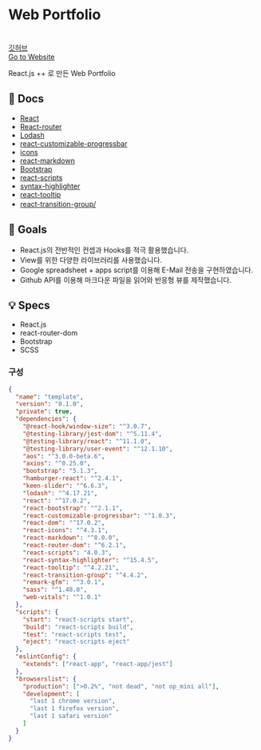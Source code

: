 # Web Portfolio

ㅤ  
[깃허브](https://github.com/Cottonwood-moa/Portfolio)  
[Go to Website](https://movie-app-cottonwood.netlify.app/)

React.js ++ 로 만든 Web Portfolio
ㅤ

## 📖 Docs

- [React](https://reactjs.org/docs/getting-started.html)
- [React-router](https://v5.reactrouter.com/web/guides/quick-start)
- [Lodash](https://lodash.com/)
- [react-customizable-progressbar](https://github.com/martyan/react-customizable-progressbar)
- [icons](https://react-icons.github.io/react-icons/)
- [react-markdown](https://github.com/remarkjs/react-markdown)
- [Bootstrap](https://getbootstrap.com/docs/5.0/getting-started/introduction/)
- [react-scripts](https://www.npmjs.com/package/react-scripts)
- [syntax-highlighter](https://github.com/react-syntax-highlighter/react-syntax-highlighter)
- [react-tooltip](https://www.npmjs.com/package/react-tooltip)
- [react-transition-group/](https://reactcommunity.org/react-transition-group/)
  ㅤ

## 🎯 Goals

- React.js의 전반적인 컨셉과 Hooks를 적극 활용했습니다.
- View를 위한 다양한 라이브러리를 사용했습니다.
- Google spreadsheet + apps script를 이용해 E-Mail 전송을 구현하였습니다.
- Github API를 이용해 마크다운 파일을 읽어와 반응형 뷰를 제작했습니다.

## 💡 Specs

- React.js
- react-router-dom
- Bootstrap
- SCSS

### 구성

```json
{
  "name": "template",
  "version": "0.1.0",
  "private": true,
  "dependencies": {
    "@react-hook/window-size": "^3.0.7",
    "@testing-library/jest-dom": "^5.11.4",
    "@testing-library/react": "^11.1.0",
    "@testing-library/user-event": "^12.1.10",
    "aos": "^3.0.0-beta.6",
    "axios": "^0.25.0",
    "bootstrap": "5.1.3",
    "hamburger-react": "^2.4.1",
    "keen-slider": "^6.6.3",
    "lodash": "^4.17.21",
    "react": "^17.0.2",
    "react-bootstrap": "^2.1.1",
    "react-customizable-progressbar": "^1.0.3",
    "react-dom": "^17.0.2",
    "react-icons": "^4.3.1",
    "react-markdown": "^8.0.0",
    "react-router-dom": "^6.2.1",
    "react-scripts": "4.0.3",
    "react-syntax-highlighter": "^15.4.5",
    "react-tooltip": "^4.2.21",
    "react-transition-group": "^4.4.2",
    "remark-gfm": "^3.0.1",
    "sass": "^1.48.0",
    "web-vitals": "^1.0.1"
  },
  "scripts": {
    "start": "react-scripts start",
    "build": "react-scripts build",
    "test": "react-scripts test",
    "eject": "react-scripts eject"
  },
  "eslintConfig": {
    "extends": ["react-app", "react-app/jest"]
  },
  "browserslist": {
    "production": [">0.2%", "not dead", "not op_mini all"],
    "development": [
      "last 1 chrome version",
      "last 1 firefox version",
      "last 1 safari version"
    ]
  }
}
```

ㅤ
